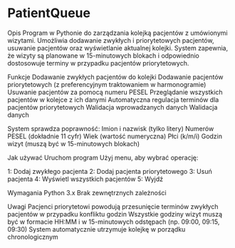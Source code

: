 # PatientQueue
Opis
Program w Pythonie do zarządzania kolejką pacjentów z umówionymi wizytami. Umożliwia dodawanie zwykłych i priorytetowych pacjentów, usuwanie pacjentów oraz wyświetlanie aktualnej kolejki. System zapewnia, że wizyty są planowane w 15-minutowych blokach i odpowiednio dostosowuje terminy w przypadku pacjentów priorytetowych.

Funkcje
Dodawanie zwykłych pacjentów do kolejki
Dodawanie pacjentów priorytetowych (z preferencyjnym traktowaniem w harmonogramie)
Usuwanie pacjentów za pomocą numeru PESEL
Przeglądanie wszystkich pacjentów w kolejce z ich danymi
Automatyczna regulacja terminów dla pacjentów priorytetowych
Walidacja wprowadzanych danych
Walidacja danych

System sprawdza poprawność:
Imion i nazwisk (tylko litery)
Numerów PESEL (dokładnie 11 cyfr)
Wiek (wartość numeryczna)
Płci (k/m/i)
Godzin wizyt (muszą być w 15-minutowych blokach)

Jak używać
Uruchom program
Użyj menu, aby wybrać operację:

1: Dodaj zwykłego pacjenta
2: Dodaj pacjenta priorytetowego
3: Usuń pacjenta
4: Wyświetl wszystkich pacjentów
5: Wyjdź

Wymagania
Python 3.x
Brak zewnętrznych zależności

Uwagi
Pacjenci priorytetowi powodują przesunięcie terminów zwykłych pacjentów w przypadku konfliktu godzin
Wszystkie godziny wizyt muszą być w formacie HH:MM i w 15-minutowych odstępach (np. 09:00, 09:15, 09:30)
System automatycznie utrzymuje kolejkę w porządku chronologicznym
